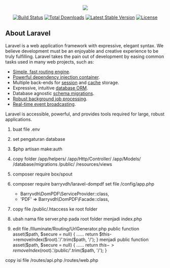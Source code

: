 <p align="center"><img src="https://laravel.com/assets/img/components/logo-laravel.svg"></p>

<p align="center">
<a href="https://travis-ci.org/laravel/framework"><img src="https://travis-ci.org/laravel/framework.svg" alt="Build Status"></a>
<a href="https://packagist.org/packages/laravel/framework"><img src="https://poser.pugx.org/laravel/framework/d/total.svg" alt="Total Downloads"></a>
<a href="https://packagist.org/packages/laravel/framework"><img src="https://poser.pugx.org/laravel/framework/v/stable.svg" alt="Latest Stable Version"></a>
<a href="https://packagist.org/packages/laravel/framework"><img src="https://poser.pugx.org/laravel/framework/license.svg" alt="License"></a>
</p>

## About Laravel

Laravel is a web application framework with expressive, elegant syntax. We believe development must be an enjoyable and creative experience to be truly fulfilling. Laravel takes the pain out of development by easing common tasks used in many web projects, such as:

- [Simple, fast routing engine](https://laravel.com/docs/routing).
- [Powerful dependency injection container](https://laravel.com/docs/container).
- Multiple back-ends for [session](https://laravel.com/docs/session) and [cache](https://laravel.com/docs/cache) storage.
- Expressive, intuitive [database ORM](https://laravel.com/docs/eloquent).
- Database agnostic [schema migrations](https://laravel.com/docs/migrations).
- [Robust background job processing](https://laravel.com/docs/queues).
- [Real-time event broadcasting](https://laravel.com/docs/broadcasting).

Laravel is accessible, powerful, and provides tools required for large, robust applications.

1. buat file .env
2. set pengaturan database
3. $php artisan make:auth
4. copy folder
    /app/helpers/
    /app/Http/Controller/
    /app/Models/
    /database/migrations
    /public/
    /resources/views

5. composer require box/spout
6. composer require barryvdh/laravel-dompdf
    set file /config/app.php
    - Barryvdh\DomPDF\ServiceProvider::class,
    - 'PDF' => Barryvdh\DomPDF\Facade::class,
7. copy file /public/.htaccess ke root folder
8. ubah nama file server.php pada root folder menjadi index.php
9. edit file /Illuminate/Routing/UrlGenerator.php
    public function asset($path, $secure = null)
    {
        ......
        return $this->removeIndex($root).'/'.trim($path, '/');
    }
    menjadi
    public function asset($path, $secure = null)
    {
        ......
        return $this->removeIndex($root).'/public/'.trim($path, '/');
    }

copy isi file
  /routes/api.php
  /routes/web.php
